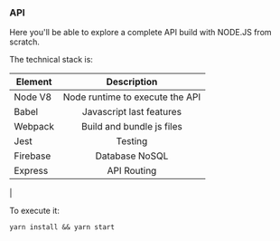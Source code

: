 
### API

Here you'll be able to explore a complete API build with NODE.JS from scratch. 

The technical stack is: 

| Element        | Description           | 
| ------------- |:----------------------:| 
| Node V8      | Node runtime to execute the API |
| Babel      | Javascript last features       |   
| Webpack | Build and bundle js files      | 
| Jest| Testing|
|Firebase| Database NoSQL|
|Express| API Routing |
|

To execute it:
```
yarn install && yarn start
``` 